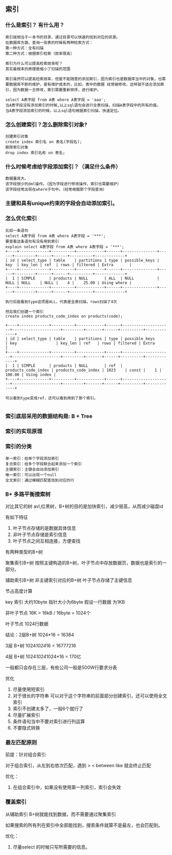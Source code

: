 ## 索引

### 什么是索引？ 有什么用？
```
索引就相当于一本书的目录，通过目录可以快速的找到对应的资源。
在数据库方面，查询一张表的时候有两种检索方式：
第一种方式：全有扫描
第二种方式：根据索引检索（效率很高）

索引为什么可以提高检索效率呢？
其实最根本的原理是缩小了扫描的范围

索引虽然可以提高检索效率，但是不能随意的添加索引，因为索引也是数据库当中的对象，也需要数据库不断的维护，是有维护成本的，比如，表中的数据 经常被修改，这样就不适合添加索引，因为数据一旦修改，索引需要重新排序，进行维护。

select A表字段 from A表 where A表字段 = 'aaa';
当A表字段没有添加索引的时候,以上sql语句会进行全表扫描，扫描A表字段中的所有的值。
当A表字段添加索引的时候，以上sql语句根据索引扫描，快速定位。
```

### 怎么创建索引？怎么删除索引对象?
```
创建索引对象
create index 索引名 on 表名(字段名);
删除索引对象
drop index 索引名称 on 表名;

```

### 什么时候考虑给字段添加索引？（满足什么条件）
```
数据量庞大。
该字段很少的dml操作。（因为字段进行修改操作，索引也需要维护）
该字段经常出现在where子句中。（经常根据那个字段查询）
```

### 主键和具有unique约束的字段会自动添加索引。

### 怎么优化索引
```
比如一条语句
select A表字段 from A表 where A表字段 = '***';
要查看这条语句有没有用到索引
explain select A表字段 from A表 where A表字段 = '***';
+----+-------------+----------+------------+------+---------------+------+---------+------+------+----------+-------------+
| id | select_type | table    | partitions | type | possible_keys | key  | key_len | ref  | rows | filtered | Extra       |
+----+-------------+----------+------------+------+---------------+------+---------+------+------+----------+-------------+
|  1 | SIMPLE      | products | NULL       | ALL  | NULL          | NULL | NULL    | NULL |    4 |    25.00 | Using where |
+----+-------------+----------+------------+------+---------------+------+---------+------+------+----------+-------------+

执行后能看到type这项是ALL，代表是全表扫描，rows扫描了4次

然后我们创建一个索引
create index products_code_index on products(code);

+----+-------------+----------+------------+------+---------------------+---------------------+---------+-------+------+----------+-------------+
| id | select_type | table    | partitions | type | possible_keys       | key                 | key_len | ref   | rows | filtered | Extra       |
+----+-------------+----------+------------+------+---------------------+---------------------+---------+-------+------+----------+-------------+
|  1 | SIMPLE      | products | NULL       | ref  | products_code_index | products_code_index | 1023    | const |    1 |   100.00 | Using index |
+----+-------------+----------+------------+------+---------------------+---------------------+---------+-------+------+----------+-------------+

可以看到type变成ref，还可以看到用到了那个索引。


```


### 索引底层采用的数据结构是: B + Tree


### 索引的实现原理


### 索引的分类
```
单一索引：给单个字段添加索引
复合索引：给多个字段联合起来添加一个索引
主键索引：主键会自动添加索引
唯一索引：可以出现一个null
全文索引：通过模糊匹配查找到对应的行
```


### B+ 多路平衡搜索树

对比其它的树 avl,红黑树，B+树的目的是加快索引，减少层高，从而减少磁盘id

有如下特征
1. 叶子节点存储的是数据具体信息
2. 非叶子节点存储是索引信息
3. 叶子节点之间互相连接，方便查找



有两种类型的B+树

聚集索引B+树
按照主键构造的B+树，叶子节点中存放数据页，数据也是索引的一部分。

铺助索引B+树
非主键索引对应的B+树
叶子节点存储了主键信息



节占高度计算

key 索引 大约10byte   指针大小为6byte  假设一行数据 为1KB

非叶子节点 16K = 16kB / 16byte = 1024个

叶子节点  1024行数据 

结论：2层B+树 1024*16 = 16384

3层 B+树    1024*1024*16 = 16777216

4层 B+树    1024*1024*1024*16 = 170亿


一般都只会存在三层，有些公司一般是500W行要求分表


优化
1. 尽量使用短索引
2. 对于很长的字符串   可以对于这个字符串的前面部分创建索引，还可以使用全文索引
3. 索引不创建太多了，一般6个就行了
4. 尽量扩展索引 
5. 条件语句当中不要对索引进行列运算
6. 不要隐式转换





### 最左匹配原则 

前提：针对组合索引 

对于组合索引，从左到右依次匹配，遇到 > < between like 就会终止匹配

优化：
1. 在组合索引中，如果没有使用第一列索引，索引会失效


### 覆盖索引 

从辅助索引 B+树就能找到数据，而不需要通过聚集索引

如果搜索的所有列在索引中全部能找到，搜索条件就算不是最左，也会匹配到。

优化：
1. 尽量select 的时候只写所需要的信息。 


